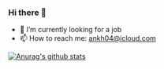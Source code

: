 ### Hi there 👋



- 🔭 I’m currently looking for a job
- 📫 How to reach me: ankh04@icloud.com


[![Anurag's github stats](https://github-readme-stats.vercel.app/api?username=ankh04)](https://github.com/anuraghazra/github-readme-stats)
